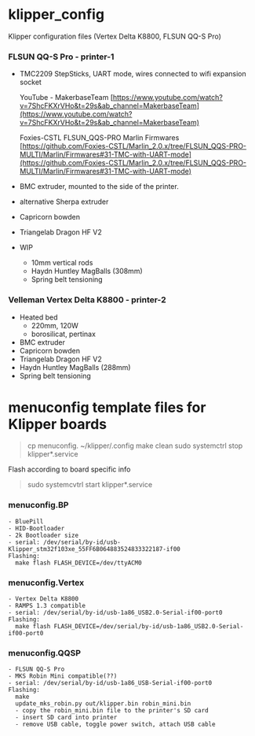 # klipper_config
Klipper configuration files (Vertex Delta K8800, FLSUN QQ-S Pro) 

### FLSUN QQ-S Pro - printer-1
- TMC2209 StepSticks, UART mode, wires connected to wifi expansion socket

  YouTube - MakerbaseTeam [https://www.youtube.com/watch?v=7ShcFKXrVHo&t=29s&ab_channel=MakerbaseTeam](https://www.youtube.com/watch?v=7ShcFKXrVHo&t=29s&ab_channel=MakerbaseTeam)
  
  Foxies-CSTL FLSUN_QQS-PRO Marlin Firmwares [https://github.com/Foxies-CSTL/Marlin_2.0.x/tree/FLSUN_QQS-PRO-MULTI/Marlin/Firmwares#31-TMC-with-UART-mode](https://github.com/Foxies-CSTL/Marlin_2.0.x/tree/FLSUN_QQS-PRO-MULTI/Marlin/Firmwares#31-TMC-with-UART-mode) 
- BMC extruder, mounted to the side of the printer.
- alternative Sherpa extruder
- Capricorn bowden
- Triangelab Dragon HF V2
- WIP
	- 10mm vertical rods
	- Haydn Huntley MagBalls (308mm)
	- Spring belt tensioning

### Velleman Vertex Delta K8800 - printer-2
- Heated bed
	- 220mm, 120W
	- borosilicat, pertinax
- BMC extruder
- Capricorn bowden
- Triangelab Dragon HF V2
- Haydn Huntley MagBalls (288mm)
- Spring belt tensioning

# menuconfig template files for Klipper boards
>cp menuconfig.<xxx> ~/klipper/.config
>make clean
>sudo systemctrl stop klipper*.service

Flash according to board specific info

>sudo systemcvtrl start klipper*.service

### menuconfig.BP
	- BluePill
	- HID-Bootloader
	- 2k Bootloader size
	- serial: /dev/serial/by-id/usb-Klipper_stm32f103xe_55FF6B064883524833322187-if00
	Flashing:
	  make flash FLASH_DEVICE=/dev/ttyACM0

	
### menuconfig.Vertex
	- Vertex Delta K8800
	- RAMPS 1.3 compatible
	- serial: /dev/serial/by-id/usb-1a86_USB2.0-Serial-if00-port0
	Flashing:
	  make flash FLASH_DEVICE=/dev/serial/by-id/usb-1a86_USB2.0-Serial-if00-port0

	
### menuconfig.QQSP
	- FLSUN QQ-S Pro
	- MKS Robin Mini compatible(??)
	- serial: /dev/serial/by-id/usb-1a86_USB-Serial-if00-port0
	Flashing:
	  make
	  update_mks_robin.py out/klipper.bin robin_mini.bin
	  - copy the robin_mini.bin file to the printer's SD card
	  - insert SD card into printer
	  - remove USB cable, toggle power switch, attach USB cable
